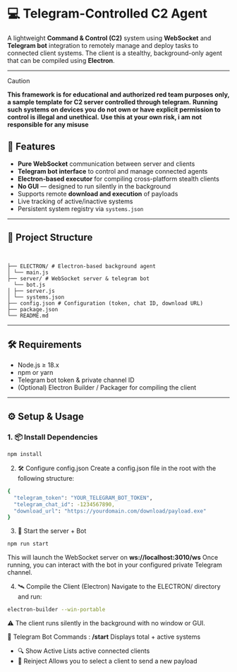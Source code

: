 # 💻 Telegram-Controlled C2 Agent

A lightweight **Command & Control (C2)** system using **WebSocket** and **Telegram bot** integration to remotely manage and deploy tasks to connected client systems. The client is a stealthy, background-only agent that can be compiled using **Electron**.

---

> [!CAUTION]
> **This framework is for educational and authorized red team purposes only, a sample template for C2 server controlled through telegram.**
> **Running such systems on devices you do not own or have explicit permission to control is illegal and unethical.**
> **Use this at your own risk, i am not **responsible** for any misuse**

## 🚀 Features

-  **Pure WebSocket** communication between server and clients
-  **Telegram bot interface** to control and manage connected agents
-  **Electron-based executor** for compiling cross-platform stealth clients
-  **No GUI** — designed to run silently in the background
-  Supports remote **download and execution** of payloads
-  Live tracking of active/inactive systems
-  Persistent system registry via `systems.json`

---

## 📁 Project Structure

```shell


├── ELECTRON/ # Electron-based background agent
│ └── main.js
├── server/ # WebSocket server & telegram bot
  └── bot.js
│ ├── server.js
│ └── systems.json
├── config.json # Configuration (token, chat ID, download URL)
├── package.json
└── README.md

```


---

## 🛠️ Requirements

- Node.js ≥ 18.x
- npm or yarn
- Telegram bot token & private channel ID
- (Optional) Electron Builder / Packager for compiling the client

---

## ⚙️ Setup & Usage

### 1. 📦 Install Dependencies

```bash
npm install
```

2. 🛠 Configure config.json
Create a config.json file in the root with the following structure:
```bash
{
  "telegram_token": "YOUR_TELEGRAM_BOT_TOKEN",
  "telegram_chat_id": -1234567890,
  "download_url": "https://yourdomain.com/download/payload.exe"
}
```

3. 🤖 Start the server + Bot
```bash
npm run start
```
This will launch the WebSocket server on **ws://localhost:3010/ws**
Once running, you can interact with the bot in your configured private Telegram channel.

4. 🛰 Compile the Client (Electron)
Navigate to the ELECTRON/ directory and run:
```bash
electron-builder --win-portable
```
⚠️ The client runs silently in the background with no window or GUI.



💬 Telegram Bot Commands :
**/start**	Displays total + active systems
- 🔍 Show Active	Lists active connected clients
- 🔁 Reinject	Allows you to select a client to send a new payload

  

